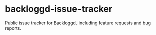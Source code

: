 # backloggd-issue-tracker
Public issue tracker for Backloggd, including feature requests and bug reports.
